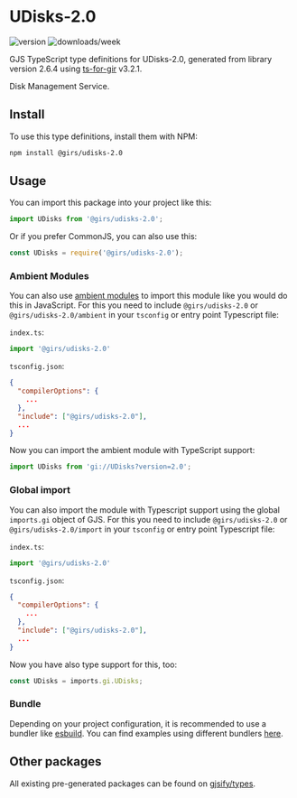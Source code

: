 
# UDisks-2.0

![version](https://img.shields.io/npm/v/@girs/udisks-2.0)
![downloads/week](https://img.shields.io/npm/dw/@girs/udisks-2.0)


GJS TypeScript type definitions for UDisks-2.0, generated from library version 2.6.4 using [ts-for-gir](https://github.com/gjsify/ts-for-gir) v3.2.1.

Disk Management Service.

## Install

To use this type definitions, install them with NPM:
```bash
npm install @girs/udisks-2.0
```

## Usage

You can import this package into your project like this:
```ts
import UDisks from '@girs/udisks-2.0';
```

Or if you prefer CommonJS, you can also use this:
```ts
const UDisks = require('@girs/udisks-2.0');
```

### Ambient Modules

You can also use [ambient modules](https://github.com/gjsify/ts-for-gir/tree/main/packages/cli#ambient-modules) to import this module like you would do this in JavaScript.
For this you need to include `@girs/udisks-2.0` or `@girs/udisks-2.0/ambient` in your `tsconfig` or entry point Typescript file:

`index.ts`:
```ts
import '@girs/udisks-2.0'
```

`tsconfig.json`:
```json
{
  "compilerOptions": {
    ...
  },
  "include": ["@girs/udisks-2.0"],
  ...
}
```

Now you can import the ambient module with TypeScript support: 

```ts
import UDisks from 'gi://UDisks?version=2.0';
```

### Global import

You can also import the module with Typescript support using the global `imports.gi` object of GJS.
For this you need to include `@girs/udisks-2.0` or `@girs/udisks-2.0/import` in your `tsconfig` or entry point Typescript file:

`index.ts`:
```ts
import '@girs/udisks-2.0'
```

`tsconfig.json`:
```json
{
  "compilerOptions": {
    ...
  },
  "include": ["@girs/udisks-2.0"],
  ...
}
```

Now you have also type support for this, too:

```ts
const UDisks = imports.gi.UDisks;
```

### Bundle

Depending on your project configuration, it is recommended to use a bundler like [esbuild](https://esbuild.github.io/). You can find examples using different bundlers [here](https://github.com/gjsify/ts-for-gir/tree/main/examples).

## Other packages

All existing pre-generated packages can be found on [gjsify/types](https://github.com/gjsify/types).

